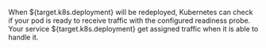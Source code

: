 When ${target.k8s.deployment} will be redeployed, Kubernetes can check if your pod is ready to receive traffic with the configured readiness probe. Your service ${target.k8s.deployment} get assigned traffic when it is able to handle it.
